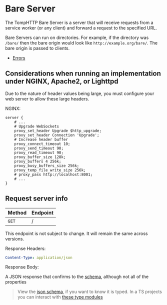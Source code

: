 # Bare Server

The TompHTTP Bare Server is a server that will receive requests from a service worker (or any client) and forward a request to the specified URL.

Bare Servers can run on directories. For example, if the directory was `/bare/` then the bare origin would look like `http://example.org/bare/`. The bare origin is passed to clients.

- [Errors](./BareServerErrors.md)

## Considerations when running an implementation under NGINX, Apache2, or Lighttpd

Due to the nature of header values being large, you must configure your web server to allow these large headers.

NGINX:

```nginx
server {
	# ...
	# Upgrade WebSockets
	proxy_set_header Upgrade $http_upgrade;
	proxy_set_header Connection 'Upgrade';
	# Increase header buffer
	proxy_connect_timeout 10;
	proxy_send_timeout 90;
	proxy_read_timeout 90;
	proxy_buffer_size 128k;
	proxy_buffers 4 256k;
	proxy_busy_buffers_size 256k;
	proxy_temp_file_write_size 256k;
	# proxy_pass http://localhost:8001;
	# ...
}
```

## Request server info

| Method | Endpoint |
| ------ | -------- |
| `GET`  | /        |

This endpoint is not subject to change. It will remain the same across versions.

Response Headers:

```yaml
Content-Type: application/json
```

Response Body:

A JSON response that confirms to the [schema](./types/schema.json), although not all of the properties

> View the [json schema](./types/schema.json.json), if you want to know it is typed.
> In a TS projects you can interact with [these type modules](types/index.d.ts)
